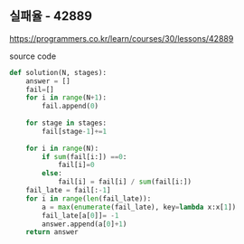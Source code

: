 ## 실패율 - 42889

https://programmers.co.kr/learn/courses/30/lessons/42889



source code

```python
def solution(N, stages):
    answer = []
    fail=[]
    for i in range(N+1):
        fail.append(0)
    
    for stage in stages:
        fail[stage-1]+=1
    
    for i in range(N):
        if sum(fail[i:]) ==0:
            fail[i]=0
        else:
            fail[i] = fail[i] / sum(fail[i:])
    fail_late = fail[:-1]
    for i in range(len(fail_late)):
        a = max(enumerate(fail_late), key=lambda x:x[1])
        fail_late[a[0]]= -1
        answer.append(a[0]+1)
    return answer
```

